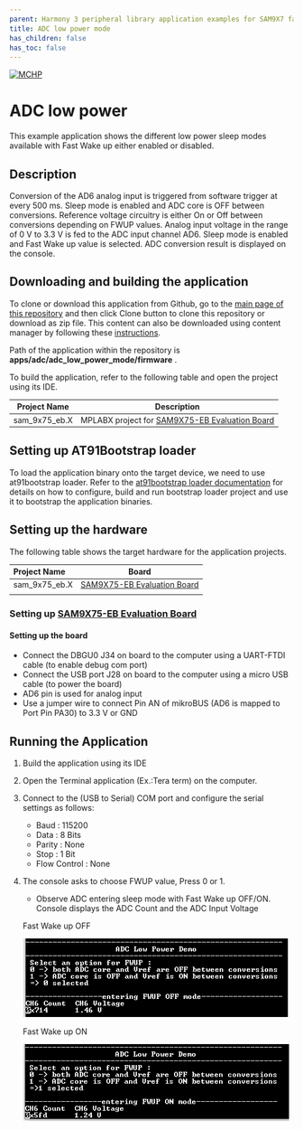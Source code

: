 ```yaml
---
parent: Harmony 3 peripheral library application examples for SAM9X7 family
title: ADC low power mode
has_children: false
has_toc: false
---
```


[![MCHP](https://www.microchip.com/ResourcePackages/Microchip/assets/dist/images/logo.png)](https://www.microchip.com)

# ADC low power

This example application shows the different low power sleep modes available with Fast Wake up either enabled or disabled.

## Description

Conversion of the AD6 analog input is triggered from software trigger at every 500 ms. Sleep mode is enabled and ADC core is OFF between conversions. Reference voltage circuitry is either On or Off between conversions depending on FWUP values. Analog input voltage in the range of 0 V to 3.3 V is fed to the ADC input channel AD6. Sleep mode is enabled and Fast Wake up value is selected. ADC conversion result is displayed on the console.

## Downloading and building the application

To clone or download this application from Github, go to the [main page of this repository](https://github.com/Microchip-MPLAB-Harmony/csp_apps_sam_9x7) and then click Clone button to clone this repository or download as zip file.
This content can also be downloaded using content manager by following these [instructions](https://github.com/Microchip-MPLAB-Harmony/contentmanager/wiki).

Path of the application within the repository is **apps/adc/adc_low_power_mode/firmware** .

To build the application, refer to the following table and open the project using its IDE.

| Project Name      | Description                                    |
| ----------------- | ---------------------------------------------- |
| sam_9x75_eb.X | MPLABX project for [SAM9X75-EB Evaluation Board]() |

## Setting up AT91Bootstrap loader

To load the application binary onto the target device, we need to use at91bootstrap loader. Refer to the [at91bootstrap loader documentation](../../docs/readme_bootstrap.md) for details on how to configure, build and run bootstrap loader project and use it to bootstrap the application binaries.

## Setting up the hardware

The following table shows the target hardware for the application projects.

| Project Name| Board|
|:---------|:---------:|
| sam_9x75_eb.X | [SAM9X75-EB Evaluation Board]() |
|||

### Setting up [SAM9X75-EB Evaluation Board]()

#### Setting up the board

- Connect the DBGU0 J34 on board to the computer using a UART-FTDI cable (to enable debug com port)
- Connect the USB port J28 on board to the computer using a micro USB cable (to power the board)
- AD6 pin is used for analog input
- Use a jumper wire to connect Pin AN of mikroBUS (AD6 is mapped to Port Pin PA30) to 3.3 V or GND

## Running the Application

1. Build the application using its IDE
2. Open the Terminal application (Ex.:Tera term) on the computer.
3. Connect to the (USB to Serial) COM port and configure the serial settings as follows:
    - Baud : 115200
    - Data : 8 Bits
    - Parity : None
    - Stop : 1 Bit
    - Flow Control : None
4. The console asks to choose FWUP value, Press 0 or 1.
	- Observe ADC entering sleep mode with Fast Wake up OFF/ON. Console displays the ADC Count and the ADC Input Voltage

    Fast Wake up OFF

    ![output](images/output_lowpower_fwupOFF.png)

    Fast Wake up ON

    ![output](images/output_lowpower_fwupON.png)

